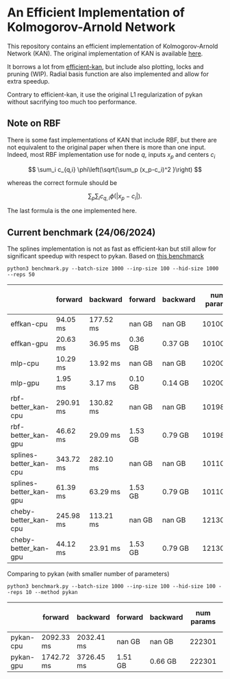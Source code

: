 # An Efficient Implementation of Kolmogorov-Arnold Network

This repository contains an efficient implementation of Kolmogorov-Arnold Network (KAN).
The original implementation of KAN is available [here](https://github.com/KindXiaoming/pykan).

It borrows a lot from [efficient-kan](https://github.com/Blealtan/efficient-kan), but include also plotting, locks and pruning (WIP).  Radial basis function are also implemented and allow for extra speedup.

Contrary to efficient-kan, it use the original L1 regularization of pykan without sacrifying too much too performance.


## Note on RBF

There is some fast implementations of KAN that include RBF, but there are not equivalent to the original paper when there is more than one input. Indeed, most RBF implementation use for node $q$, inputs $x_p$ and centers $c_i$

$$ \sum_i c_{q,i} \phi\left(\sqrt{\sum_p (x_p-c_i)^2 }\right)  $$

whereas the correct formule should be

$$ \sum_p  \sum_i  c_{q,i} \phi \left(  |x_p-c_i|\right)  .$$

The last formula is the one implemented here.


## Current benchmark (24/06/2024)

The splines implementation is not as fast as efficient-kan but still allow for significant speedup with respect to pykan.  Based on [this benchmarck](https://github.com/Jerry-Master/KAN-benchmarking)

``
python3 benchmark.py --batch-size 1000 --inp-size 100 --hid-size 1000 --reps 50
``


|                        |      forward  |     backward  |      forward  |     backward  |   num params  |  num trainable params
|------------------------|---------------|---------------|---------------|---------------|---------------|----------------------
|effkan-cpu              |     94.05 ms  |    177.52 ms  |       nan GB  |       nan GB  |      1010000  |               1010000
|effkan-gpu              |     20.63 ms  |     36.95 ms  |      0.36 GB  |      0.37 GB  |      1010000  |               1010000
|mlp-cpu                 |     10.29 ms  |     13.92 ms  |       nan GB  |       nan GB  |      1020001  |               1020001
|mlp-gpu                 |      1.95 ms  |      3.17 ms  |      0.10 GB  |      0.14 GB  |      1020001  |               1020001
|rbf-better_kan-cpu      |    290.91 ms  |    130.82 ms  |       nan GB  |       nan GB  |      1019801  |               1011001
|rbf-better_kan-gpu      |     46.62 ms  |     29.09 ms  |      1.53 GB  |      0.79 GB  |      1019801  |               1011001
|splines-better_kan-cpu  |    343.72 ms  |    282.10 ms  |       nan GB  |       nan GB  |      1011001  |               1011001
|splines-better_kan-gpu  |     61.39 ms  |     63.29 ms  |      1.53 GB  |      0.79 GB  |      1011001  |               1011001
|cheby-better_kan-cpu    |    245.98 ms  |    113.21 ms  |       nan GB  |       nan GB  |      1213001  |               1213001
|cheby-better_kan-gpu    |     44.12 ms  |     23.91 ms  |      1.53 GB  |      0.79 GB  |      1213001  |               1213001


Comparing to pykan (with smaller number of parameters)

``
python3 benchmark.py --batch-size 1000 --inp-size 100 --hid-size 100 --reps 10 --method pykan
``


|           |      forward  |     backward  |      forward  |     backward  |   num params  |  num trainable params
|-----------|---------------|---------------|---------------|---------------|---------------|----------------------
|pykan-cpu  |   2092.33 ms  |   2032.41 ms  |       nan GB  |       nan GB  |       222301  |                141501
|pykan-gpu  |   1742.72 ms  |   3726.45 ms  |      1.51 GB  |      0.66 GB  |       222301  |                141501
